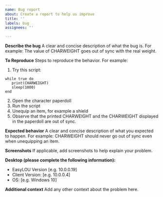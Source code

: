 ```yaml
---
name: Bug report
about: Create a report to help us improve
title: ''
labels: bug
assignees: ''

---
```


**Describe the bug**
A clear and concise description of what the bug is.
For example: The value of CHARWEIGHT goes out of sync with the real weight.

**To Reproduce**
Steps to reproduce the behavior. 
For example:
1. Try this script:
```
while true do
   print(CHARWEIGHT)
   sleep(1000)
end
```
2. Open the character paperdoll
3. Run the script
4. Unequip an item, for example a shield
5. Observe that the printed CHARWEIGHT and the CHARWEIGHT displayed in the paperdoll are out of sync.

**Expected behavior**
A clear and concise description of what you expected to happen.
For example: CHARWEIGHT should never go out of sync even when unequipping an item. 

**Screenshots**
If applicable, add screenshots to help explain your problem.

**Desktop (please complete the following information):**
 - EasyLOU Version [e.g. 10.0.0.19]
 - Client Version: [e.g. 10.0.0.4]
 - OS: [e.g. Windows 10]

**Additional context**
Add any other context about the problem here.
